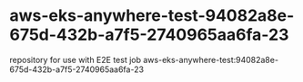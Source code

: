 # aws-eks-anywhere-test-94082a8e-675d-432b-a7f5-2740965aa6fa-23
repository for use with E2E test job aws-eks-anywhere-test:94082a8e-675d-432b-a7f5-2740965aa6fa-23
